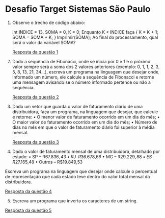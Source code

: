 # Desafio Target Sistemas São Paulo


1) Observe o trecho de código abaixo:

   int INDICE = 13, SOMA = 0, K = 0;
   Enquanto K < INDICE faça { K = K + 1; SOMA = SOMA + K; }
   Imprimir(SOMA);
   Ao final do processamento, qual será o valor da variável SOMA?

     [Resposta da questão 1](https://github.com/Marcelo-Augustovs/target-sistemas-sp/blob/main/src/main/java/com/marcelo/target_sistemas_sp/exercicio1/Main.java) 
  
2) Dado a sequência de Fibonacci, onde se inicia por 0 e 1 e o próximo valor sempre será a soma dos 2 valores anteriores (exemplo: 0, 1, 1, 2, 3, 5, 8, 13, 21, 34...), escreva um programa na linguagem que desejar onde, informado um número, ele calcule a sequência de Fibonacci e retorne uma mensagem avisando se o número informado pertence ou não a sequência.

    [Resposta da questão 2](https://github.com/Marcelo-Augustovs/target-sistemas-sp/tree/main/src/main/java/com/marcelo/target_sistemas_sp/exercicio2) 

3) Dado um vetor que guarda o valor de faturamento diário de uma distribuidora, faça um programa, na linguagem que desejar, que calcule e retorne:
• O menor valor de faturamento ocorrido em um dia do mês;
• O maior valor de faturamento ocorrido em um dia do mês;
• Número de dias no mês em que o valor de faturamento diário foi superior à média mensal.

   [Resposta da questão 3](https://github.com/Marcelo-Augustovs/target-sistemas-sp/tree/main/src/main/java/com/marcelo/target_sistemas_sp/exercicio3)

4) Dado o valor de faturamento mensal de uma distribuidora, detalhado por estado:
• SP – R$67.836,43
• RJ – R$36.678,66
• MG – R$29.229,88
• ES – R$27.165,48
• Outros – R$19.849,53

Escreva um programa na linguagem que desejar onde calcule o percentual de representação que cada estado teve dentro do valor total mensal da distribuidora. 

[Resposta da questão 4](https://github.com/Marcelo-Augustovs/target-sistemas-sp/blob/main/src/main/java/com/marcelo/target_sistemas_sp/exercicio4/Main.java)


5) Escreva um programa que inverta os caracteres de um string.
   
[Resposta da questão 5](https://github.com/Marcelo-Augustovs/target-sistemas-sp/tree/main/src/main/java/com/marcelo/target_sistemas_sp/exercicio5)
